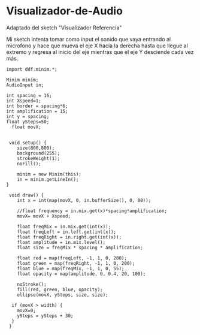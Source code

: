 # Visualizador-de-Audio

Adaptado del sketch "Visualizador Referencia"

Mi sketch intenta tomar como input el sonido que vaya entrando al microfono y hace que mueva el eje X hacia la derecha hasta que llegue al extremo y regresa al inicio del eje mientras que el eje Y desciende cada vez más.

    import ddf.minim.*;

    Minim minim;
    AudioInput in;

    int spacing = 16;
    int Xspeed=1;
    int border = spacing*6;
    int amplification = 15;
    int y = spacing;
    float ySteps=50;
      float movX;


     void setup() {
        size(800,800);
        background(255);
        strokeWeight(1);
        noFill();

        minim = new Minim(this);
        in = minim.getLineIn();
    }

     void draw() {
        int x = int(map(movX, 0, in.bufferSize(), 0, 80));

        //float frequency = in.mix.get(x)*spacing*amplification;
        movX= movX + Xspeed;

        float freqMix = in.mix.get(int(x));
        float freqLeft = in.left.get(int(x));
        float freqRight = in.right.get(int(x));
        float amplitude = in.mix.level();
        float size = freqMix * spacing * amplification;

        float red = map(freqLeft, -1, 1, 0, 200);
        float green = map(freqRight, -1, 1, 0, 200);
        float blue = map(freqMix, -1, 1, 0, 55);
        float opacity = map(amplitude, 0, 0.4, 20, 100);

        noStroke();
        fill(red, green, blue, opacity);
        ellipse(movX, ySteps, size, size);

      if (movX > width) {
        movX=0;
        ySteps = ySteps + 30;
      }
     }
